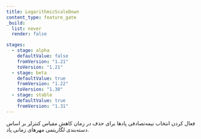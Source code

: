 ```yaml
---
title: LogarithmicScaleDown
content_type: feature_gate
_build:
  list: never
  render: false

stages:
  - stage: alpha
    defaultValue: false
    fromVersion: "1.21"
    toVersion: "1.21"
  - stage: beta
    defaultValue: true
    fromVersion: "1.22"
    toVersion: "1.30"
  - stage: stable
    defaultValue: true
    fromVersion: "1.31"
---
```

فعال کردن انتخاب نیمه‌تصادفی پادها برای حذف در زمان کاهش مقیاس کنترلر بر اساس دسته‌بندی لگاریتمی مهرهای زمانی پاد.
